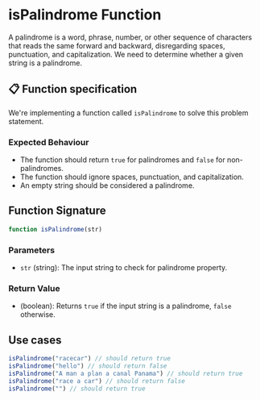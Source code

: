 # isPalindrome Function

A palindrome is a word, phrase, number, or other sequence of characters that reads the same forward and backward, disregarding spaces, punctuation, and capitalization. We need to determine whether a given string is a palindrome. 


## 📋 Function specification

We're implementing a function called `isPalindrome` to solve this problem statement.

### Expected Behaviour
- The function should return `true` for palindromes and `false` for non-palindromes.
- The function should ignore spaces, punctuation, and capitalization.
- An empty string should be considered a palindrome.


## Function Signature
```javascript
function isPalindrome(str)
```

### Parameters
- `str` (string): The input string to check for palindrome property.

### Return Value
- (boolean): Returns `true` if the input string is a palindrome, `false` otherwise.



## Use cases
```javascript
isPalindrome("racecar") // should return true
isPalindrome("hello") // should return false
isPalindrome("A man a plan a canal Panama") // should return true
isPalindrome("race a car") // should return false
isPalindrome("") // should return true
```
